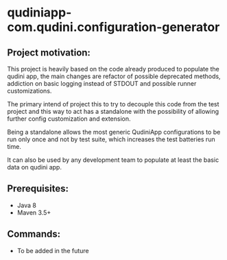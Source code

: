 # qudiniapp-com.qudini.configuration-generator

## Project motivation:

This project is heavily based on the code already produced to populate the qudini app, the main changes are refactor of 
possible deprecated methods, addiction on basic logging instead of STDOUT and possible runner customizations.   

The primary intend of project this to try to decouple this code from the test project and this way to act has a standalone
with the possibility of allowing further config customization and extension. 

Being a standalone allows the most generic QudiniApp configurations to be run only once and not by test suite, which 
increases the test batteries run time.  

It can also be used by any development team to populate at least the basic data on qudini app.

## Prerequisites:
- Java 8
- Maven 3.5+

## Commands:
- To be added in the future


